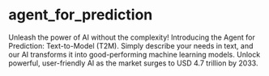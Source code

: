 # agent_for_prediction
Unleash the power of AI without the complexity! Introducing the Agent for Prediction: Text-to-Model (T2M). Simply describe your needs in text, and our AI transforms it into good-performing machine learning models. Unlock powerful, user-friendly AI as the market surges to USD 4.7 trillion by 2033.
